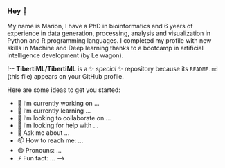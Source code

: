 ### Hey 👋

My name is Marion, 
I have a PhD in bioinformatics and 6 years of experience in data generation, processing, analysis and visualization in Python and R programming languages. I completed my profile with new skills in Machine and Deep learning thanks to a bootcamp in artificial intelligence development (by Le wagon). 


!--
**TibertiML/TibertiML** is a ✨ _special_ ✨ repository because its `README.md` (this file) appears on your GitHub profile.

Here are some ideas to get you started:

- 🔭 I’m currently working on ...
- 🌱 I’m currently learning ...
- 👯 I’m looking to collaborate on ...
- 🤔 I’m looking for help with ...
- 💬 Ask me about ...
- 📫 How to reach me: ...
- 😄 Pronouns: ...
- ⚡ Fun fact: ...
-->
